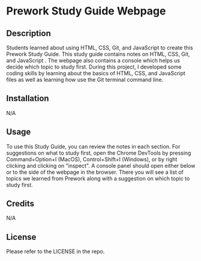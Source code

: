 # Prework Study Guide Webpage
## Description
Students learned about using HTML, CSS, Git, and JavaScript to create this Prework Study Guide. This study guide contains notes on HTML, CSS, Git, and JavaScript  . The webpage also contains a console which helps us decide which topic to study first. During this project, I developed some coding skills by learning about the basics of HTML, CSS, and JavaScript files as well as learning how use the Git terminal command line. 
## Installation
N/A
## Usage
To use this Study Guide, you can review the notes in each section. For suggestions on what to study first, open the Chrome DevTools by pressing Command+Option+I (MacOS), Control+Shift+I (Windows), or by right clicking and clicking on "inspect". A console panel should open either below or to the side of the webpage in the browser. There you will see a list of topics we learned from Prework along with a suggestion on which topic to study first. 
## Credits
N/A
## License
Please refer to the LICENSE in the repo.